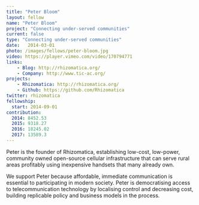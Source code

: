 ```yaml
---
title: "Peter Bloom"
layout: fellow
name: "Peter Bloom"
project: "Connecting under-served communities"
current: false
type: "Connecting under-served communities"
date:   2014-03-01
photo: /images/fellows/peter-bloom.jpg
video: https://player.vimeo.com/video/170794771
links:
    - Blog: http://rhizomatica.org/
    - Company: http://www.tic-ac.org/
projects:
    - Rhizomatica: http://rhizomatica.org/
    - Github: https://github.com/Rhizomatica
twitter: rhizomatica
fellowship:
  start: 2014-09-01
contribution:
  2014: 8452.53
  2015: 9318.27
  2016: 18245.02
  2017: 13589.3
---
```


Peter is the founder of Rhizomatica, establishing low-cost, low-power, community owned open-source cellular infrastructure that can serve rural areas profitably using inexpensive handsets that many already own.

We support Peter because affordable, immediate communication is essential to participating in modern society. Peter is democratising access to telecommunication technology by localising control and decreasing cost, building replicable policy and business models in the process.
